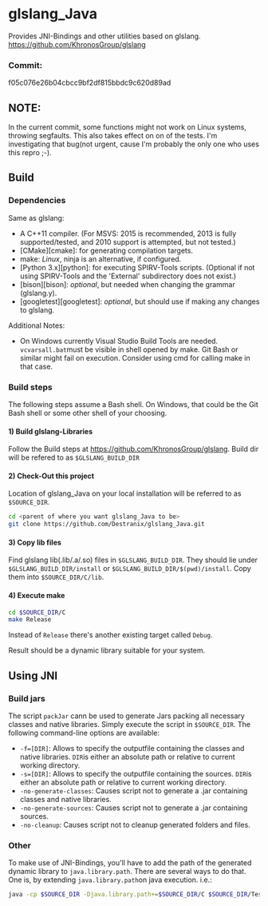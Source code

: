 # glslang_Java
Provides JNI-Bindings and other utilities based on glslang.
https://github.com/KhronosGroup/glslang

### Commit:
f05c076e26b04cbcc9bf2df815bbdc9c620d89ad

## NOTE:
In the current commit, some functions might not work on Linux systems, throwing segfaults. This also takes effect on on of the tests. I'm investigating that bug(not urgent, cause I'm probably the only one who uses this repro ;-).

## Build
### Dependencies
Same as glslang:
* A C++11 compiler.
  (For MSVS: 2015 is recommended, 2013 is fully supported/tested, and 2010 support is attempted, but not tested.)
* [CMake][cmake]: for generating compilation targets.
* make: _Linux_, ninja is an alternative, if configured.
* [Python 3.x][python]: for executing SPIRV-Tools scripts. (Optional if not using SPIRV-Tools and the 'External' subdirectory does not exist.)
* [bison][bison]: _optional_, but needed when changing the grammar (glslang.y).
* [googletest][googletest]: _optional_, but should use if making any changes to glslang.

Additional Notes:
* On Windows currently Visual Studio Build Tools are needed. `vcvarsall.bat`must be visible in shell opened by make. Git Bash or similar might fail on execution. Consider using cmd for calling make in that case.

### Build steps

The following steps assume a Bash shell. On Windows, that could be the Git Bash
shell or some other shell of your choosing.

#### 1) Build glslang-Libraries

Follow the Build steps at https://github.com/KhronosGroup/glslang.
Build dir will be refered to as `$GLSLANG_BUILD_DIR`

#### 2) Check-Out this project

Location of glslang_Java on your local installation will be referred to as `$SOURCE_DIR`.

```bash
cd <parent of where you want glslang_Java to be>
git clone https://github.com/Destranix/glslang_Java.git
```
#### 3) Copy lib files

Find glslang lib(.lib/.a/.so) files in `$GLSLANG_BUILD_DIR`. They should lie under `$GLSLANG_BUILD_DIR/install` or `$GLSLANG_BUILD_DIR/$(pwd)/install`.
Copy them into `$SOURCE_DIR/C/lib`.

#### 4) Execute make

```bash
cd $SOURCE_DIR/C
make Release
```

Instead of `Release` there's another existing target called `Debug`.

Result should be a dynamic library suitable for your system.

## Using JNI

### Build jars
The script `packJar` cann be used to generate Jars packing all necessary classes and native libraries. Simply execute the script in `$SOURCE_DIR`.
The following command-line options are available:
* `-f=[DIR]`: Allows to specify the outputfile containing the classes and native libraries. `DIR`is either an absolute path or relative to current working directory.
* `-s=[DIR]`: Allows to specify the outputfile containing the sources. `DIR`is either an absolute path or relative to current working directory.
* `-no-generate-classes`: Causes script not to generate a .jar containing classes and native libraries.
* `-no-generate-sources`: Causes script not to generate a .jar containing sources.
* `-no-cleanup`: Causes script not to cleanup generated folders and files.

### Other
To make use of JNI-Bindings, you'll have to add the path of the generated dynamic library to `java.library.path`.
There are several ways to do that. One is, by extending `java.library.path`on java execution.
i.e.:
```bash
java -cp $SOURCE_DIR -Djava.library.path+=$SOURCE_DIR/C $SOURCE_DIR/Test/Test.java
```


